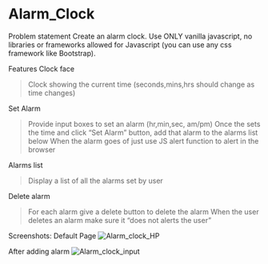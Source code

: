 # Alarm_Clock
Problem statement Create an alarm clock. Use ONLY vanilla javascript, no libraries or frameworks allowed for Javascript (you can use any css framework like Bootstrap).


Features
Clock face
>Clock showing the current time (seconds,mins,hrs should change as time changes)

Set Alarm
>Provide input boxes to set an alarm (hr,min,sec, am/pm)
>Once the sets the time and click “Set Alarm” button, add that alarm to the alarms list below
>When the alarm goes of just use JS alert function to alert in the browser

Alarms list
>Display a list of all the alarms set by user

Delete alarm
>For each alarm give a delete button to delete the alarm
>When the user deletes an alarm make sure it “does not alerts the user”

Screenshots:
Default Page
![Alarm_clock_HP](https://github.com/Rushabh025/Alarm_Clock/assets/58899214/9c8a7807-4470-4005-ac06-7f5769753df4)

After adding alarm
![Alarm_clock_input](https://github.com/Rushabh025/Alarm_Clock/assets/58899214/05328816-3153-4908-ab59-d7d9dcf1e2ad)

